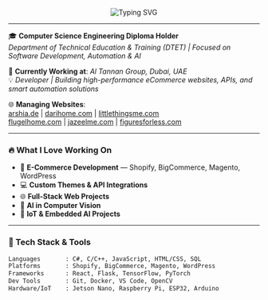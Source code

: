 <p align="center">
  <img src="https://readme-typing-svg.demolab.com?font=Fira+Code&weight=700&size=32&duration=4000&pause=1000&color=AF56F7&center=true&vCenter=true&multiline=true&width=1000&lines=Hi+%F0%9F%91%8B+I'm+Aberam+Wijayakumar;E-Commerce+Developer+%7C+AI+Explorer+%7C+Problem+Solver" alt="Typing SVG" />
</p>

---

🎓 **Computer Science Engineering Diploma Holder**  
*Department of Technical Education & Training (DTET) | Focused on Software Development, Automation & AI*

💼 **Currently Working at**: *Al Tannan Group, Dubai, UAE*  
💡 *Developer | Building high-performance eCommerce websites, APIs, and smart automation solutions*

🌐 **Managing Websites**:  
[arshia.de](https://arshia.de/) | [darihome.com](https://darihome.com/) | [littlethingsme.com](https://littlethingsme.com/)  
[flugelhome.com](https://flugelhome.com/) | [jazeelme.com](https://jazeelme.com/) | [figuresforless.com](https://figuresforless.com/)

---

### 🔥 What I Love Working On
- 🛒 **E-Commerce Development** — Shopify, BigCommerce, Magento, WordPress  
- 💻 **Custom Themes & API Integrations**  
- 🌐 **Full-Stack Web Projects**  
- 🧠 **AI in Computer Vision**  
- 📡 **IoT & Embedded AI Projects**

---

### 🚀 Tech Stack & Tools

```bash
Languages       : C#, C/C++, JavaScript, HTML/CSS, SQL  
Platforms       : Shopify, BigCommerce, Magento, WordPress  
Frameworks      : React, Flask, TensorFlow, PyTorch  
Dev Tools       : Git, Docker, VS Code, OpenCV  
Hardware/IoT    : Jetson Nano, Raspberry Pi, ESP32, Arduino
